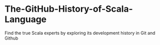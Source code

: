 # The-GitHub-History-of-Scala-Language
Find the true Scala experts by exploring its development history in Git and Github
